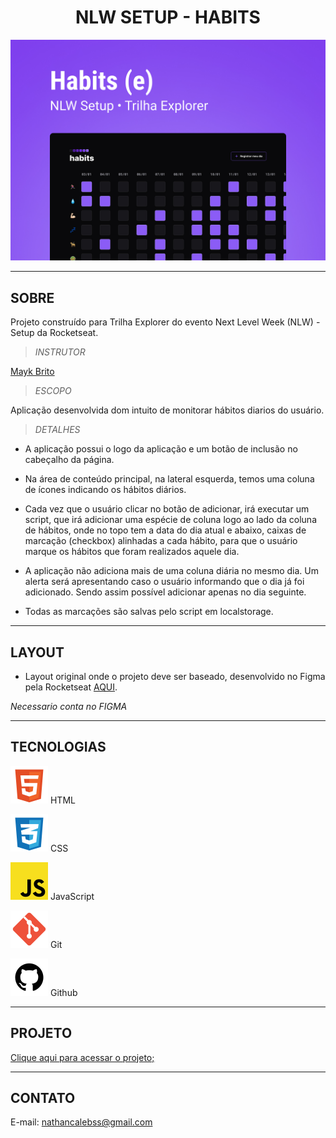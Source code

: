 **<h1 align="center">NLW SETUP - HABITS </h1>**

![preview](./.github/preview.jpg)

---

**<h2>SOBRE</h2>**

Projeto construído para Trilha Explorer do evento Next Level Week (NLW) - Setup da Rocketseat.

> _INSTRUTOR_

[Mayk Brito](https://maykbrito.dev/)

> _ESCOPO_

Aplicação desenvolvida dom intuito de monitorar hábitos diarios do usuário.

> _DETALHES_

- A aplicação possui o logo da aplicação e um botão de inclusão no cabeçalho da página.

- Na área de conteúdo principal, na lateral esquerda, temos uma coluna de ícones indicando os hábitos diários.

- Cada vez que o usuário clicar no botão de adicionar, irá executar um script, que irá adicionar uma espécie de coluna logo ao lado da coluna de hábitos, onde no topo tem a data do dia atual e abaixo, caixas de marcação (checkbox) alinhadas a cada hábito, para que o usuário marque os hábitos que foram realizados aquele dia.

- A aplicação não adiciona mais de uma coluna diária no mesmo dia. Um alerta será apresentando caso o usuário informando que o dia já foi adicionado. Sendo assim possível adicionar apenas no dia seguinte.

- Todas as marcações são salvas pelo script em localstorage.

---

**<h2>LAYOUT</h2>**

- Layout original onde o projeto deve ser baseado, desenvolvido no Figma pela Rocketseat [AQUI](<https://www.figma.com/file/XVbYUtJTGgp6o0tdBK3aQl/Habits-(e)-(Community)?node-id=301%3A130&t=khvHSOUludqM7Lgw-0>).

_Necessario conta no FIGMA_

---

**<h2>TECNOLOGIAS</h2>**

<img src="./.github/html5_svg.svg"> HTML

<img src="./.github/css_svg.svg"> CSS

<img src="./.github/js_svg.svg"> JavaScript

<img src="./.github/git_svg.svg"> Git

<img src="./.github/github_svg.svg"> Github

---

**<h2>PROJETO</h2>**

[Clique aqui para acessar o projeto;](https://nathancaleb.github.io/nlw-setup/)

---

**<h2>CONTATO</h2>**

E-mail: nathancalebss@gmail.com
